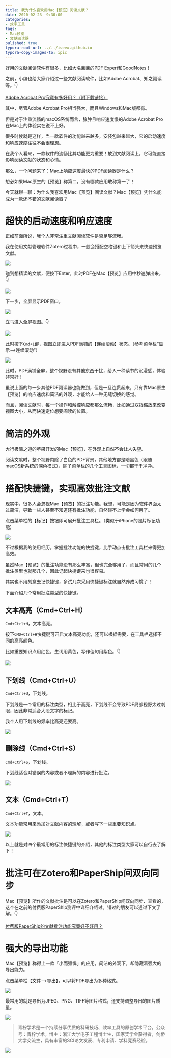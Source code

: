 ```yaml
---
title: 我为什么喜欢用Mac【预览】阅读文献？
date: 2020-02-23 -9:30:00
categories:
- 效率工具
tags:
- Mac预览
- 文献阅读器
pulished: true
typora-root-url: ../../iseex.github.io
typora-copy-images-to: ipic
---
```


好用的文献阅读软件有很多，比如大名鼎鼎的PDF Expert和GoodNotes！

之前，小编也给大家介绍过一些文献阅读软件，比如Adobe Acrobat、知之阅读等。👇

[Adobe Acrobat Pro究竟有多好用？（附下载链接）](https://mp.weixin.qq.com/s/SmnyrIS0uJ0XhjqA1duRUg)

其中，尽管Adobe Acrobat Pro相当强大，而且Windows和Mac版都有。

但是对于注重流畅的macOS系统而言，臃肿且响应速度慢的Adobe Acrobat Pro在Mac上的体验实在说不上好。

很多时候就是这样，当一款软件的功能越来越多，安装包越来越大，它的启动速度和响应速度往往不会很理想。

在我个人看来，一款软件的流畅比其功能更为重要！放到文献阅读上，它可能直接影响阅读文献的状态和心情。

那么，一个问题来了：Mac上响应速度最快的PDF阅读器是什么？

想必如果Mac原生的【预览】称第二，没有哪款应用敢称第一了！

今天就聊一聊：为什么我喜欢用Mac【预览】阅读文献？Mac【预览】凭什么能成为一款还不错的文献阅读器？

# 超快的启动速度和响应速度

正如前面所说，我个人非常注重文献阅读软件是否足够流畅。

我在使用文献管理软件Zotero过程中，一般会搭配空格键和上下箭头来快速预览文献。

![](https://tva1.sinaimg.cn/large/0082zybply1gc5l6idzkaj31740q7tdz.jpg)

碰到想精读的文献，便按下Enter，此时PDF在Mac【预览】应用中秒速弹出来。👇

![](https://tva1.sinaimg.cn/large/0082zybply1gc5l72e3k9j30xc0p444s.jpg)

下一步，全屏显示PDF窗口。

![](https://tva1.sinaimg.cn/large/0082zybply1gc5laxg9scj30xc0p4449.jpg)

立马进入全屏视图。👇

![](https://tva1.sinaimg.cn/large/0082zybply1gc5lci2i8fj31400p0jvy.jpg)

此时按下`Cmd+1`键，视图立即进入PDF满铺的【连续滚动】状态。（参考菜单栏“显示-->连续滚动”）

![](https://tva1.sinaimg.cn/large/0082zybply1gc5le4luiyj31400p0tf1.jpg)

此时，PDF满铺全屏，整个视野没有其他东西干扰，给人一种读书的沉浸感，体验非常好！

虽说上面的每一步其他PDF阅读器也能做到，但是一旦连贯起来，只有靠Mac原生【预览】的响应速度和简洁的外观，才能给人一种无缝切换的感觉。

而且，阅读文献时，每一个操作和触控响应都那么流畅，比如通过双指缩放来改变视图大小，从而快速定位想要阅读的位置。

# 简洁的外观

大行极简之道的苹果开发的Mac【预览】，在外观上自然不会让人失望。

阅读文献时，整个视野内除了白色的PDF背景，其他地方都是暗黑色（跟随macOS新系统的深色模式），除了菜单栏的几个工具图标，一切都干干净净。

# 搭配快捷键，实现高效批注文献

现实中，很多人会忽视Mac【预览】的批注功能。我想，可能是因为软件界面太过简洁，导致一些人甚至不知道还有批注功能，自然谈不上学会如何用了。

点击菜单栏的【标记】按钮即可展开批注工具栏。（类似于iPhone的照片标记功能）

![](https://tva1.sinaimg.cn/large/0082zybply1gc5m7efk1mj31400p0n3w.jpg)

不过根据我的使用经历，掌握批注功能的快捷键，比手动点击批注工具栏来得更加高效。

虽然Mac【预览】的批注功能没有那么丰富，但也完全够用了，而且常用的几个批注类型也就那几个，因此记起快捷键来也很容易。

其实也不用刻意去记快捷键，多试几次采用快捷键标注就自然养成习惯了！

下面介绍几个常用批注类型的快捷键。

## 文本高亮（Cmd+Ctrl+H）

`Cmd+Ctrl+H`，文本高亮。

按下`CMD+Ctrl+H`快捷键可开启文本高亮功能，还可以根据需要，在工具栏选择不同的高亮颜色。

比如重要知识点用红色，生词用黄色，写作佳句用紫色。👇

![](https://tva1.sinaimg.cn/large/0082zybply1gc5mhzbs0vj31400p0qab.jpg)

## 下划线（Cmd+Ctrl+U）

`Cmd+Ctrl+U`，下划线。

下划线是一个常用的标注类型，相比于高亮，下划线不会导致PDF局部视野太过刺眼，因此非常适合大段文字的标记。

我个人用下划线的频率比高亮还要高。

![](https://tva1.sinaimg.cn/large/0082zybply1gc5msb12b2j31400p0dms.jpg)

## 删除线（Cmd+Ctrl+S）

`Cmd+Ctrl+S`，下划线。

下划线适合对错误的内容或者不理解的内容进行批注。

![](https://tva1.sinaimg.cn/large/0082zybply1gc5mvxbdnej31400p0wjy.jpg)

## 文本（Cmd+Ctrl+T）

`Cmd+Ctrl+T`，文本。

文本功能常用来添加对文献内容的理解，或者写下一些重要知识点。

![](https://tva1.sinaimg.cn/large/0082zybply1gc5n1me5p7j31400p0agx.jpg)

以上就是对四个最常用的标注快捷键的介绍，其他的标注类型大家可以自行去了解下！

# 批注可在Zotero和PaperShip间双向同步

Mac【预览】所作的文献批注是可以在Zotero和PaperShip间双向同步、查看的，这个在之前的付费版PaperShip测评中详细介绍过。错过的朋友可以通过下文了解。👇

[付费版PaperShip的文献批注功能究竟好不好用？](https://mp.weixin.qq.com/s/Joq0s8hvZKDHM6x1qR9odg)

# 强大的导出功能

Mac【预览】称得上一款「小而强悍」的应用，简洁的外观下，却隐藏着强大的导出能力。

点击菜单栏【文件-->导出】，可以将PDF导出为多种格式。

![](https://tva1.sinaimg.cn/large/0082zybply1gc5n6xmonfj307c0d7dg6.jpg)

最常用的就是导出为JPEG、PNG、TIFF等图片格式，还支持调整导出的图片质量。

![](https://tva1.sinaimg.cn/large/0082zybply1gc5nasoo5tj31400p0gqc.jpg)

> 青柠学术是一个持续分享优质的科研技巧、效率工具的原创学术平台，公众号：青柠学术。博主：浙江大学电子工程博士生，国家奖学金获得者，剑桥大学交流生，具有丰富的SCI论文发表、专利申请、学科竞赛经验。

![](https://tva1.sinaimg.cn/large/0082zybply1gc5j79cev2j30m808k3z0.jpg)